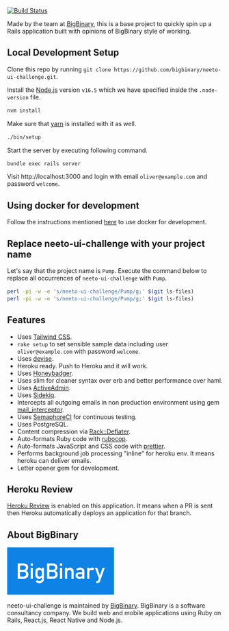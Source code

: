 [![Build Status](https://bigbinary.semaphoreci.com/badges/neeto-ui-challenge/branches/master.svg?style=shields)](https://bigbinary.semaphoreci.com/projects/neeto-ui-challenge)

Made by the team at [BigBinary](https://bigbinary.com), this is a base project to quickly spin up a
Rails application built with opinions of BigBinary style of working.

## Local Development Setup

Clone this repo by running `git clone https://github.com/bigbinary/neeto-ui-challenge.git`.

Install the [Node.js](https://nodejs.org) version `v16.5` which we have specified inside the `.node-version` file.

```bash
nvm install
```

Make sure that [yarn](https://yarnpkg.com) is installed with it as well.

```bash
./bin/setup
```

Start the server by executing following command.

```bash
bundle exec rails server
```

Visit http://localhost:3000 and login with email `oliver@example.com` and password `welcome`.


## Using docker for development

Follow the instructions mentioned [here](https://github.com/bigbinary/neeto-ui-challenge/blob/master/docs/using_docker.md) to use docker for development.

## Replace neeto-ui-challenge with your project name

Let's say that the project name is `Pump`. Execute the command below to
replace all occurrences of `neeto-ui-challenge` with `Pump`.

```bash
perl -pi -w -e 's/neeto-ui-challenge/Pump/g;' $(git ls-files)
perl -pi -w -e 's/neeto-ui-challenge/Pump/g;' $(git ls-files)
```

## Features

- Uses [Tailwind CSS](https://tailwindcss.com).
- `rake setup` to set sensible sample data including user `oliver@example.com` with password `welcome`.
- Uses [devise](https://github.com/plataformatec/devise).
- Heroku ready. Push to Heroku and it will work.
- Uses [Honeybadger](https://www.honeybadger.io/).
- Uses slim for cleaner syntax over erb and better performance over haml.
- Uses [ActiveAdmin](http://activeadmin.info).
- Uses [Sidekiq](https://github.com/mperham/sidekiq).
- Intercepts all outgoing emails in non production environment using gem [mail_interceptor](https://github.com/bigbinary/mail_interceptor).
- Uses [SemaphoreCI](https://semaphoreci.com/) for continuous testing.
- Uses PostgreSQL.
- Content compression via [Rack::Deflater](https://github.com/rack/rack/blob/master/lib/rack/deflater.rb).
- Auto-formats Ruby code with [rubocop](https://github.com/bbatsov/rubocop).
- Auto-formats JavaScript and CSS code with [prettier](https://github.com/prettier/prettier).
- Performs background job processing "inline" for heroku env. It means heroku can deliver emails.
- Letter opener gem for development.

## Heroku Review

[Heroku Review](https://devcenter.heroku.com/articles/github-integration-review-apps)
is enabled on this application. It means when a PR is sent then Heroku
automatically deploys an application for that branch.

## About BigBinary

![BigBinary](https://raw.githubusercontent.com/bigbinary/bigbinary-assets/press-assets/PNG/logo-light-solid-small.png?raw=true)

neeto-ui-challenge is maintained by [BigBinary](https://www.BigBinary.com). BigBinary is a software consultancy company. We build web and mobile applications using Ruby on Rails, React.js, React Native and Node.js.
